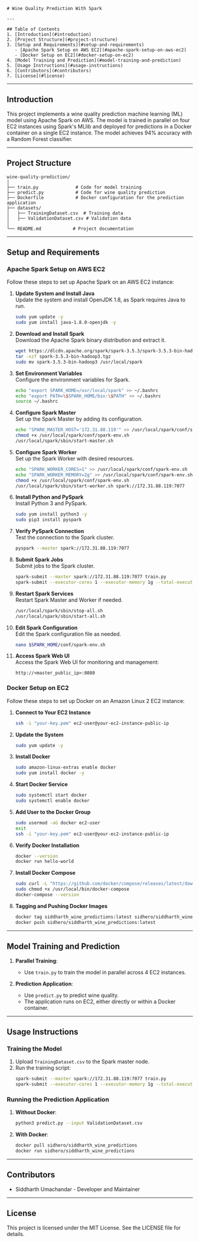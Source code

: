 ```
# Wine Quality Prediction With Spark

---

## Table of Contents
1. [Introduction](#introduction)
2. [Project Structure](#project-structure)
3. [Setup and Requirements](#setup-and-requirements)
   - [Apache Spark Setup on AWS EC2](#apache-spark-setup-on-aws-ec2)
   - [Docker Setup on EC2](#docker-setup-on-ec2)
4. [Model Training and Prediction](#model-training-and-prediction)
5. [Usage Instructions](#usage-instructions)
6. [Contributors](#contributors)
7. [License](#license)

```

---

## Introduction
This project implements a wine quality prediction machine learning (ML) model using Apache Spark on AWS. The model is trained in parallel on four EC2 instances using Spark's MLlib and deployed for predictions in a Docker container on a single EC2 instance. The model achieves 94% accuracy with a Random Forest classifier.

---

## Project Structure
```
wine-quality-prediction/
│
├── train.py              # Code for model training
├── predict.py            # Code for wine quality prediction
├── Dockerfile            # Docker configuration for the prediction application
├── datasets/
│   ├── TrainingDataset.csv  # Training data
│   ├── ValidationDataset.csv # Validation data
│
└── README.md            # Project documentation
```

---

## Setup and Requirements

### Apache Spark Setup on AWS EC2

Follow these steps to set up Apache Spark on an AWS EC2 instance:

1. **Update System and Install Java**  
   Update the system and install OpenJDK 1.8, as Spark requires Java to run.
   ```bash
   sudo yum update -y
   sudo yum install java-1.8.0-openjdk -y
   ```

2. **Download and Install Spark**  
   Download the Apache Spark binary distribution and extract it.
   ```bash
   wget https://dlcdn.apache.org/spark/spark-3.5.3/spark-3.5.3-bin-hadoop3.tgz
   tar -xzf spark-3.5.3-bin-hadoop3.tgz
   sudo mv spark-3.5.3-bin-hadoop3 /usr/local/spark
   ```

3. **Set Environment Variables**  
   Configure the environment variables for Spark.
   ```bash
   echo "export SPARK_HOME=/usr/local/spark" >> ~/.bashrc
   echo "export PATH=\$SPARK_HOME/bin:\$PATH" >> ~/.bashrc
   source ~/.bashrc
   ```

4. **Configure Spark Master**  
   Set up the Spark Master by adding its configuration.
   ```bash
   echo "SPARK_MASTER_HOST='172.31.88.119'" >> /usr/local/spark/conf/spark-env.sh
   chmod +x /usr/local/spark/conf/spark-env.sh
   /usr/local/spark/sbin/start-master.sh
   ```

5. **Configure Spark Worker**  
   Set up the Spark Worker with desired resources.
   ```bash
   echo "SPARK_WORKER_CORES=1" >> /usr/local/spark/conf/spark-env.sh
   echo "SPARK_WORKER_MEMORY=2g" >> /usr/local/spark/conf/spark-env.sh
   chmod +x /usr/local/spark/conf/spark-env.sh
   /usr/local/spark/sbin/start-worker.sh spark://172.31.88.119:7077
   ```

6. **Install Python and PySpark**  
   Install Python 3 and PySpark.
   ```bash
   sudo yum install python3 -y
   sudo pip3 install pyspark
   ```

7. **Verify PySpark Connection**  
   Test the connection to the Spark cluster.
   ```bash
   pyspark --master spark://172.31.88.119:7077
   ```

8. **Submit Spark Jobs**  
   Submit jobs to the Spark cluster.
   ```bash
   spark-submit --master spark://172.31.88.119:7077 train.py
   spark-submit --executor-cores 1 --executor-memory 1g --total-executor-cores 2 train.py
   ```

9. **Restart Spark Services**  
   Restart Spark Master and Worker if needed.
   ```bash
   /usr/local/spark/sbin/stop-all.sh
   /usr/local/spark/sbin/start-all.sh
   ```

10. **Edit Spark Configuration**  
    Edit the Spark configuration file as needed.
    ```bash
    nano $SPARK_HOME/conf/spark-env.sh
    ```

11. **Access Spark Web UI**  
    Access the Spark Web UI for monitoring and management:
    ```
    http://<master_public_ip>:8080
    ```

### Docker Setup on EC2

Follow these steps to set up Docker on an Amazon Linux 2 EC2 instance:

1. **Connect to Your EC2 Instance**
   ```bash
   ssh -i "your-key.pem" ec2-user@your-ec2-instance-public-ip
   ```

2. **Update the System**
   ```bash
   sudo yum update -y
   ```

3. **Install Docker**
   ```bash
   sudo amazon-linux-extras enable docker
   sudo yum install docker -y
   ```

4. **Start Docker Service**
   ```bash
   sudo systemctl start docker
   sudo systemctl enable docker
   ```

5. **Add User to the Docker Group**
   ```bash
   sudo usermod -aG docker ec2-user
   exit
   ssh -i "your-key.pem" ec2-user@your-ec2-instance-public-ip
   ```

6. **Verify Docker Installation**
   ```bash
   docker --version
   docker run hello-world
   ```

7. **Install Docker Compose**
   ```bash
   sudo curl -L "https://github.com/docker/compose/releases/latest/download/docker-compose-$(uname -s)-$(uname -m)" -o /usr/local/bin/docker-compose
   sudo chmod +x /usr/local/bin/docker-compose
   docker-compose --version
   ```

8. **Tagging and Pushing Docker Images**
   ```bash
   docker tag siddharth_wine_predictions:latest sidhero/siddharth_wine_predictions:latest
   docker push sidhero/siddharth_wine_predictions:latest
   ```

---

## Model Training and Prediction

1. **Parallel Training**:
   - Use `train.py` to train the model in parallel across 4 EC2 instances.

2. **Prediction Application**:
   - Use `predict.py` to predict wine quality.
   - The application runs on EC2, either directly or within a Docker container.

---

## Usage Instructions

### Training the Model
1. Upload `TrainingDataset.csv` to the Spark master node.
2. Run the training script:
   ```bash
   spark-submit --master spark://172.31.88.119:7077 train.py
   spark-submit --executor-cores 1 --executor-memory 1g --total-executor-cores 2 train.py
   ```

### Running the Prediction Application
1. **Without Docker**:
   ```bash
   python3 predict.py --input ValidationDataset.csv
   ```

2. **With Docker**:
   ```bash
   docker pull sidhero/siddharth_wine_predictions
   docker run sidhero/siddharth_wine_predictions
   ```
---

## Contributors
- Siddharth Umachandar - Developer and Maintainer

---

## License
This project is licensed under the MIT License. See the LICENSE file for details.